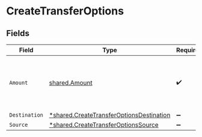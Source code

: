 # CreateTransferOptions


## Fields

| Field                                                                                               | Type                                                                                                | Required                                                                                            | Description                                                                                         |
| --------------------------------------------------------------------------------------------------- | --------------------------------------------------------------------------------------------------- | --------------------------------------------------------------------------------------------------- | --------------------------------------------------------------------------------------------------- |
| `Amount`                                                                                            | [shared.Amount](../../models/shared/amount.md)                                                      | :heavy_check_mark:                                                                                  | A representation of money containing an integer value and it's currency.                            |
| `Destination`                                                                                       | [*shared.CreateTransferOptionsDestination](../../models/shared/createtransferoptionsdestination.md) | :heavy_minus_sign:                                                                                  | N/A                                                                                                 |
| `Source`                                                                                            | [*shared.CreateTransferOptionsSource](../../models/shared/createtransferoptionssource.md)           | :heavy_minus_sign:                                                                                  | N/A                                                                                                 |